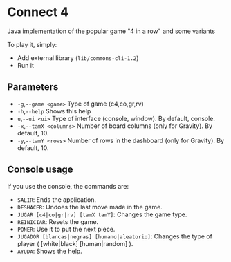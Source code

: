 # Connect 4
Java implementation of the popular game "4 in a row" and some variants


To play it, simply:
- Add external library (`lib/commons-cli-1.2`)
- Run it

## Parameters
- `-g`,`--game <game>` Type of game (c4,co,gr,rv)
- `-h`,`--help` Shows this help
- `u`,`--ui <ui>` Type of interface (console, window). By default, console.
- `-x`,`--tamX <columns>` Number of board columns (only for Gravity). By default, 10.
- `-y`,`--tamY <rows>` Number of rows in the dashboard (only for Gravity). By default, 10.

## Console usage
If you use the console, the commands are:

- `SALIR`: Ends the application.
- `DESHACER`: Undoes the last move made in the game.
- `JUGAR [c4|co|gr|rv] [tamX tamY]`: Changes the game type. 
- `REINICIAR`: Resets the game.
- `PONER`: Use it to put the next piece.
- `JUGADOR [blancas|negras] [humano|aleatorio]`: Changes the type of player ( [white|black] [human|random] ).
- `AYUDA`: Shows the help.

